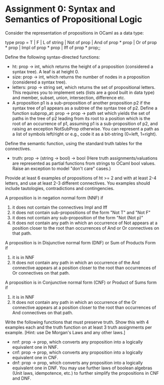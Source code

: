 # Assignment 0: Syntax and Semantics of Propositional Logic

Consider the representation of propositions in OCaml as a data type:

type prop = T | F | L of string 
                  | Not of prop
                  | And of prop * prop | Or of prop * prop | Impl of prop * prop | Iff of prop * prop;;



Define the following syntax-directed functions:

- ht: prop -> int, which returns the height of a proposition (considered a syntax tree). A leaf is at height 0.
- size: prop -> int, which returns the number of nodes in a proposition (considered a syntax tree).
- letters: prop -> string set, which returns the set of propositional letters.  This requires you to implement sets (lists are a good built in data type) and member, subset, union, intersection, difference etc.
- A proposition p1 is a sub-proposition of another proposition p2 if the syntax tree of p1 appears as a subtree of the syntax tree of p2.   Define a function subprop_at: prop -> prop -> path set which yields the set of paths in the tree of p2 leading from its root to a position which is the root of an occurrence of p1, assuming p1 is a sub-proposition of p2, and raising an exception NotSubProp otherwise.  You can represent a path as a list of symbols left/right or e.g., code it as a bit-string (0=left, 1=right). 

Define the semantic function, using the standard truth tables for the connectives.

- truth: prop -> (string -> bool) -> bool
(Here truth assignments/valuations are represented as partial functions from strings to OCaml bool values.  Raise an exception to model "don't care" cases.)

Provide at least 6 examples of propositions of ht >= 2 and with at least 2-4 letters, and use at least 2-3 different connectives.  You examples should include tautologies, contradictions and contingencies. 

A proposition is in negation normal form (NNF)  if

1. it does not contain the connectives Impl and Iff 
2. it does not contain sub-propositions of the form "Not T" and "Not F"
3. it does not contain any sub-proposition of the form "Not (Not p)"
4. It does not contain any  path in which an occurrence of Not appears at a position closer to the root than occurrences of And or Or connectives on that path.

A proposition is in Disjunctive normal form (DNF) or Sum of Products Form if 

1. it is in NNF
2. It does not contain any  path in which an occurrence of the And connective appears at a position closer to the root than occurrences of Or connectives on that path.

A proposition is in Conjunctive normal form (CNF) or Product of Sums form if 

1. it is in NNF
2. It does not contain any  path in which an occurrence of the Or connective appears at a position closer to the root than occurrences of And connectives on that path.


Write the following functions that must preserve truth. Show this with 4 examples each and the truth function on at least 3 truth assignments per example.  [Hint: use De Morgan's Laws and any other laws.]

- nnf: prop -> prop,  which converts any proposition into a logically equivalent one in  NNF.
- cnf: prop -> prop,  which converts any proposition into  a logically equivalent one in CNF.
- dnf: prop -> prop,  which converts any proposition into  a logically equivalent one in DNF.
You may use further laws of boolean algebras (Unit laws, idempotence, etc.) to further simplify the propositions in CNF and DNF. 

